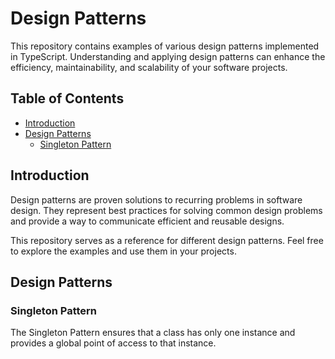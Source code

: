 # Design Patterns

This repository contains examples of various design patterns implemented in TypeScript. Understanding and applying design patterns can enhance the efficiency, maintainability, and scalability of your software projects.

## Table of Contents

- [Introduction](#introduction)
- [Design Patterns](#design-patterns)
  - [Singleton Pattern](#singleton-pattern)

## Introduction

Design patterns are proven solutions to recurring problems in software design. They represent best practices for solving common design problems and provide a way to communicate efficient and reusable designs.

This repository serves as a reference for different design patterns. Feel free to explore the examples and use them in your projects.

## Design Patterns

### Singleton Pattern

The Singleton Pattern ensures that a class has only one instance and provides a global point of access to that instance.
